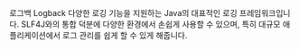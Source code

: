 로그백 Logback
다양한 로깅 기능을 지원하는 Java의 대표적인 로깅 프레임워크입니다. SLF4J와의 통합 덕분에 다양한 환경에서 손쉽게 사용할 수 있으며, 특히 대규모 애플리케이션에서 로그 관리를 쉽게 할 수 있게 해줍니다.
